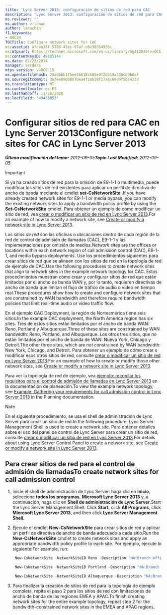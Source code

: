 ```yaml
---
title: 'Lync Server 2013: configuración de sitios de red para CAC'
description: 'Lync Server 2013: configuración de sitios de red para CAC.'
ms.reviewer: ''
ms.author: v-lanac
author: lanachin
f1.keywords:
- NOCSH
TOCTitle: Configure network sites for CAC
ms:assetid: afcea38f-5789-45ec-97af-c6e38364950c
ms:mtpsurl: https://technet.microsoft.com/en-us/library/Gg412840(v=OCS.15)
ms:contentKeyID: 48185144
ms.date: 07/23/2014
manager: serdars
mtps_version: v=OCS.15
ms.openlocfilehash: 24adbbb1f5ee46618c685e072d519a338cb9b0af
ms.sourcegitcommit: 36fee89bb887bea4f18b19f17a8c69daf5bc423d
ms.translationtype: MT
ms.contentlocale: es-ES
ms.lasthandoff: 11/26/2020
ms.locfileid: "49433853"
---
```

# <a name="configure-network-sites-for-cac-in-lync-server-2013"></a><span data-ttu-id="c383a-103">Configurar sitios de red para CAC en Lync Server 2013</span><span class="sxs-lookup"><span data-stu-id="c383a-103">Configure network sites for CAC in Lync Server 2013</span></span>

<div data-xmlns="http://www.w3.org/1999/xhtml">

<div class="topic" data-xmlns="http://www.w3.org/1999/xhtml" data-msxsl="urn:schemas-microsoft-com:xslt" data-cs="https://msdn.microsoft.com/">

<div data-asp="https://msdn2.microsoft.com/asp">



</div>

<div id="mainSection">

<div id="mainBody"><span data-ttu-id="c383a-104">

<span> </span></span><span class="sxs-lookup"><span data-stu-id="c383a-104">

<span> </span></span></span>

<span data-ttu-id="c383a-105">_**Última modificación del tema:** 2012-09-05_</span><span class="sxs-lookup"><span data-stu-id="c383a-105">_**Topic Last Modified:** 2012-09-05_</span></span>

<div class=" ">


> [!IMPORTANT]  
> <span data-ttu-id="c383a-106">Si ya ha creado sitios de red para la omisión de E9-1-1 o multimedia, puede modificar los sitios de red existentes para aplicar un perfil de directiva de ancho de banda mediante el cmdlet <STRONG>set-CsNetworkSite</STRONG> .</span><span class="sxs-lookup"><span data-stu-id="c383a-106">If you have already created network sites for E9-1-1 or media bypass, you can modify the existing network sites to apply a bandwidth policy profile by using the <STRONG>Set-CsNetworkSite</STRONG> cmdlet.</span></span> <span data-ttu-id="c383a-107">Para obtener un ejemplo de cómo modificar un sitio de red, vea <A href="lync-server-2013-create-or-modify-a-network-site.md">crear o modificar un sitio de red en Lync Server 2013</A>.</span><span class="sxs-lookup"><span data-stu-id="c383a-107">For an example of how to modify a network site, see <A href="lync-server-2013-create-or-modify-a-network-site.md">Create or modify a network site in Lync Server 2013</A>.</span></span>



</div>

<span data-ttu-id="c383a-108">Los *sitios de red* son las oficinas o ubicaciones dentro de cada región de la red de control de admisión de llamadas (CAC), E9-1-1 y las implementaciones por omisión de medios.</span><span class="sxs-lookup"><span data-stu-id="c383a-108">*Network sites* are the offices or locations within each network region of call admission control (CAC), E9-1-1, and media bypass deployments.</span></span> <span data-ttu-id="c383a-109">Use los procedimientos siguientes para crear sitios de red que se alineen con los sitios de red en la topología de red de ejemplo de CAC.</span><span class="sxs-lookup"><span data-stu-id="c383a-109">Use the following procedures to create network sites that align to network sites in the example network topology for CAC.</span></span> <span data-ttu-id="c383a-110">Estos procedimientos muestran cómo crear y configurar sitios de red que están limitados por el ancho de banda WAN y, por lo tanto, requieren directivas de ancho de banda que limitan el flujo de tráfico de audio o vídeo en tiempo real.</span><span class="sxs-lookup"><span data-stu-id="c383a-110">These procedures show how to create and configure network sites that are constrained by WAN bandwidth and therefore require bandwidth policies that limit real-time audio or video traffic flow.</span></span>

<span data-ttu-id="c383a-111">En el ejemplo CAC Deployment, la región de Norteamérica tiene seis sitios.</span><span class="sxs-lookup"><span data-stu-id="c383a-111">In the example CAC deployment, the North America region has six sites.</span></span> <span data-ttu-id="c383a-112">Tres de estos sitios están limitados por el ancho de banda WAN: Reno, Portland y Albuquerque.</span><span class="sxs-lookup"><span data-stu-id="c383a-112">Three of these sites are constrained by WAN bandwidth: Reno, Portland, and Albuquerque.</span></span> <span data-ttu-id="c383a-113">Los otros tres sitios, que *no* están limitados por el ancho de banda de WAN: Nueva York, Chicago y Detroit.</span><span class="sxs-lookup"><span data-stu-id="c383a-113">The other three sites, which are *not* constrained by WAN bandwidth: New York, Chicago, and Detroit.</span></span> <span data-ttu-id="c383a-114">Para obtener un ejemplo de cómo crear o modificar esos otros sitios de red, consulte [crear o modificar un sitio de red en Lync Server 2013](lync-server-2013-create-or-modify-a-network-site.md).</span><span class="sxs-lookup"><span data-stu-id="c383a-114">For an example of how to create or modify those other network sites, see [Create or modify a network site in Lync Server 2013](lync-server-2013-create-or-modify-a-network-site.md).</span></span>

<span data-ttu-id="c383a-115">Para ver la topología de red de ejemplo, vea [ejemplo: recopilar los requisitos para el control de admisión de llamadas en Lync Server 2013](lync-server-2013-example-of-gathering-your-requirements-for-call-admission-control.md) en la documentación de planeación.</span><span class="sxs-lookup"><span data-stu-id="c383a-115">To view the example network topology, see [Example: Gathering your requirements for call admission control in Lync Server 2013](lync-server-2013-example-of-gathering-your-requirements-for-call-admission-control.md) in the Planning documentation.</span></span>

<div class=" ">


> [!NOTE]  
> <span data-ttu-id="c383a-116">En el siguiente procedimiento, se usa el shell de administración de Lync Server para crear un sitio de red.</span><span class="sxs-lookup"><span data-stu-id="c383a-116">In the following procedure, Lync Server Management Shell is used to create a network site.</span></span> <span data-ttu-id="c383a-117">Para obtener detalles sobre el uso del panel de control de Lync Server para crear un sitio de red, consulte <A href="lync-server-2013-create-or-modify-a-network-site.md">crear o modificar un sitio de red en Lync Server 2013</A>.</span><span class="sxs-lookup"><span data-stu-id="c383a-117">For details about using Lync Server Control Panel to create a network site, see <A href="lync-server-2013-create-or-modify-a-network-site.md">Create or modify a network site in Lync Server 2013</A>.</span></span>



</div>

<div>

## <a name="to-create-network-sites-for-call-admission-control"></a><span data-ttu-id="c383a-118">Para crear sitios de red para el control de admisión de llamadas</span><span class="sxs-lookup"><span data-stu-id="c383a-118">To create network sites for call admission control</span></span>

1.  <span data-ttu-id="c383a-119">Inicie el shell de administración de Lync Server: haga clic en **Inicio**, seleccione **todos los programas**, **Microsoft Lync Server 2013** y, a continuación, haga clic en **Shell de administración de Lync Server**.</span><span class="sxs-lookup"><span data-stu-id="c383a-119">Start the Lync Server Management Shell: Click **Start**, click **All Programs**, click **Microsoft Lync Server 2013**, and then click **Lync Server Management Shell**.</span></span>

2.  <span data-ttu-id="c383a-120">Ejecute el cmdlet **New-CsNetworkSite** para crear sitios de red y aplicar un perfil de directiva de ancho de banda adecuado a cada sitio.</span><span class="sxs-lookup"><span data-stu-id="c383a-120">Run the **New-CsNetworkSite** cmdlet to create network sites and apply an appropriate bandwidth policy profile to each site.</span></span> <span data-ttu-id="c383a-121">Por ejemplo, ejecute lo siguiente:</span><span class="sxs-lookup"><span data-stu-id="c383a-121">For example, run:</span></span>
    
       ```powershell
        New-CsNetworkSite -NetworkSiteID Reno -Description "NA:Branch office for sales force" -NetworkRegionID NorthAmerica -BWPolicyProfileID 10MB_Link
       ```
    
       ```powershell
        New-CsNetworkSite -NetworkSiteID Portland -Description "NA:Branch office for marketing force" -NetworkRegionID NorthAmerica -BWPolicyProfileID 5MB_Link
       ```
    
       ```powershell
        New-CsNetworkSite -NetworkSiteID Albuquerque -Description "NA:Branch office for SouthWest sales" -NetworkRegionID EMEA -BWPolicyProfileID 10MB_Link
       ```

3.  <span data-ttu-id="c383a-122">Para finalizar la creación de sitios de red para la topología de ejemplo completa, repita el paso 2 para los sitios de red con limitaciones de ancho de banda de las regiones EMEA y APAC.</span><span class="sxs-lookup"><span data-stu-id="c383a-122">To finish creating network sites for the entire example topology, repeat step 2 for the bandwidth-constrained network sites in the EMEA and APAC regions.</span></span>

<span data-ttu-id="c383a-123"></div>

</div>

<span> </span>

</div>

</div>

</span><span class="sxs-lookup"><span data-stu-id="c383a-123"></div>

</div>

<span> </span>

</div>

</div>

</span></span></div>


